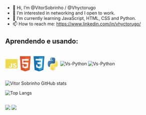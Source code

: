 - 👋 Hi, I’m @VitorSobrinho / @Vhyctorugo
- 👀 I’m interested in networking and I open to work.
- 🌱 I’m currently learning JavaScript, HTML, CSS and Python.
- 📫 How to reach me: https://www.linkedin.com/in/vhyctorugo/

##
## Aprendendo e usando:


<div style="display: inline_block"><br>
  <img align="center" alt="Vs-Js" height="30" width="40" src="https://raw.githubusercontent.com/devicons/devicon/master/icons/javascript/javascript-plain.svg">

  <img align="center" alt="Vs-HTML" height="50" width="40" src="https://raw.githubusercontent.com/devicons/devicon/master/icons/html5/html5-original.svg">
  <img align="center" alt="Vs-CSS" height="50" width="40" src="https://raw.githubusercontent.com/devicons/devicon/master/icons/css3/css3-original.svg">
  <img align="center" alt="Vs-Python" height="50" width="40" src="https://raw.githubusercontent.com/devicons/devicon/master/icons/python/python-original.svg">
  <img align="center" alt="Vs-Python" height="50" width="40" 
src="https://cdn.jsdelivr.net/gh/devicons/devicon/icons/linux/linux-original.svg">
  <img align="center" alt="Vs-Python" height="50" width="40" 
src="https://cdn.jsdelivr.net/gh/devicons/devicon/icons/vscode/vscode-original.svg">

            
          

</div>
  

##

![Vitor Sobrinho GitHub stats](https://github-readme-stats.vercel.app/api?username=vitorsobrinho&show_icons=true&theme=dracula&count_private=true)

![Top Langs](https://github-readme-stats.vercel.app/api/top-langs/?username=vitorsobrinho&hide_progress=false)

  ##
 
<div> 

  <a href = "mailto:vitor_s@id.uff.br
"><img src="https://img.shields.io/badge/-Gmail-%23333?style=for-the-badge&logo=gmail&logoColor=white" target="_blank"></a>
  <a href="hhttps://www.linkedin.com/in/vhyctorugo/" target="_blank"><img src="https://img.shields.io/badge/-LinkedIn-%230077B5?style=for-the-badge&logo=linkedin&logoColor=white" target="_blank"></a> 
  
</div>

<!---
Vhyctorugo/Vhyctorugo is a ✨ special ✨ repository because its `README.md` (this file) appears on your GitHub profile.
You can click the Preview link to take a look at your changes.
--->
